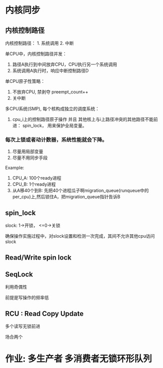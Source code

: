 # 内核同步

## 内核控制路径

内核控制路径： 1. 系统调用 2. 中断

单CPU中，内核控制路径并发：
1. 路径A执行到中间放弃CPU，CPU执行另一个系统调用
2. 系统调用A执行时，响应中断控制路径D

单CPU原子性策略：
1. 不放弃CPU, 禁剥夺 preempt_count++
2. 关中断


多CPU系统(SMP), 每个核构成独立的调度系统：
1. cpu_i上的控制路径原子操作 并且 其他核上与i上路径冲突的其他路径不能前进： spin_lock， 用来保护全局变量。

### 每次上锁或者动计数器，系统性能就会下降。
1. 尽量用局部变量
2. 尽量不用同步手段


Example:
1. CPU_A: 100个ready进程
2. CPU_B: 1个ready进程
3. 从A移40个到B: 先把40个进程瓜子啊migration_queue(runqueue中的per_cpu)上,然后锁住A，把migration_queue指针告诉B


## spin_lock

slock: 1->开锁， <=0->关锁

确保操作实施过程中，对slock设置和检测一次完成，其间不允许其他cpu访问slock

## Read/Write spin lock

## SeqLock

利用奇偶性

前提是写操作的频率低

## RCU : Read Copy Update

多个读写无锁前进

场合两个

# 作业: 多生产者 多消费者无锁环形队列


